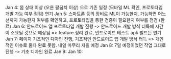 Jan 4: 몸 상태 이상 (오른 팔꿈치 이상) 으로 기존 일정 (모바일 ML 확인, 프로토타입 개발 가능 여부 점검) 연기
Jan 5: 스마트폰 등의 장비로 ML이 가능한지, 가능하면 어느 선까지 가능한지 여부를 확인하고, 프로토타입을 통한 검증이 필요한지 여부를 점검 (완료)
Jan 6: 안드로이드 앱 프로토타입 개발 진행 -> 안드로이드 개발 방식 터득에 시간이 소요될 것으로 예상됨 => feature 정리 완료, 안드로이드 테스트 apk 빌드는 연기
Jan 7: 페이지 기초적인 다자인 진행, 기초적인 안드로이드 앱 개발 방식 터득 => 개인적인 이슈로 둘다 완료 못함. 내일 마무리 지을 예정
Jan 8: 7일 예정이었던 작업 그대로 진행 -> 기초 디자인 완료
Jan 9: 
Jan 10: 